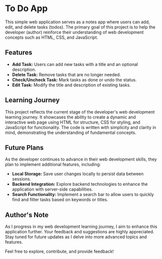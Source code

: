 # To Do App

This simple web application serves as a notes app where users can add, edit, and delete tasks (todos). The primary goal of this project is to help the developer (author) reinforce their understanding of web development concepts such as HTML, CSS, and JavaScript. 

## Features

- **Add Task:** Users can add new tasks with a title and an optional description.
- **Delete Task:** Remove tasks that are no longer needed.
- **Check/Uncheck Task:** Mark tasks as done or undo the status.
- **Edit Task:** Modify the title and description of existing tasks.

## Learning Journey

This project reflects the current stage of the developer's web development learning journey. It showcases the ability to create a dynamic and interactive web page using HTML for structure, CSS for styling, and JavaScript for functionality. The code is written with simplicity and clarity in mind, demonstrating the understanding of fundamental concepts.

## Future Plans

As the developer continues to advance in their web development skills, they plan to implement additional features, including:

- **Local Storage:** Save user changes locally to persist data between sessions.
- **Backend Integration:** Explore backend technologies to enhance the application with server-side capabilities.
- **Search Functionality:** Implement a search bar to allow users to quickly find and filter tasks based on keywords or titles.

## Author's Note

As I progress in my web development learning journey, I aim to enhance this application further. Your feedback and suggestions are highly appreciated. Stay tuned for future updates as I delve into more advanced topics and features.

Feel free to explore, contribute, and provide feedback!

